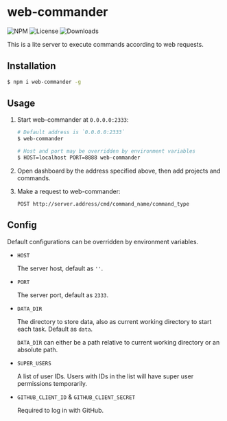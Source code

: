 web-commander
===

![NPM](https://img.shields.io/npm/v/web-commander.svg)
![License](https://img.shields.io/npm/l/web-commander.svg)
![Downloads](https://img.shields.io/npm/dt/web-commander.svg)

This is a lite server to execute commands according to web requests.

Installation
---
``` sh
$ npm i web-commander -g
```

Usage
---
1. Start web-commander at `0.0.0.0:2333`:

   ``` sh
   # Default address is `0.0.0.0:2333`
   $ web-commander

   # Host and port may be overridden by environment variables
   $ HOST=localhost PORT=8888 web-commander
   ```

1. Open dashboard by the address specified above, then add projects and commands.

1. Make a request to web-commander:

   ```
   POST http://server.address/cmd/command_name/command_type
   ```

Config
---
Default configurations can be overridden by environment variables.

* `HOST`

  The server host, default as `''`.

* `PORT`

  The server port, default as `2333`.

* `DATA_DIR`

  The directory to store data, also as current working directory to start each task. Default as `data`.

  `DATA_DIR` can either be a path relative to current working directory or an absolute path.

* `SUPER_USERS`

  A list of user IDs. Users with IDs in the list will have super user permissions temporarily.

* `GITHUB_CLIENT_ID` & `GITHUB_CLIENT_SECRET`

  Required to log in with GitHub.
